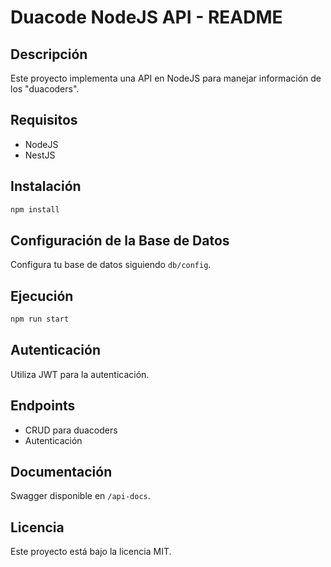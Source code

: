 
# Duacode NodeJS API - README

## Descripción
Este proyecto implementa una API en NodeJS para manejar información de los "duacoders".

## Requisitos
- NodeJS
- NestJS

## Instalación
```bash
npm install
```

## Configuración de la Base de Datos
Configura tu base de datos siguiendo `db/config`.

## Ejecución
```bash
npm run start
```

## Autenticación
Utiliza JWT para la autenticación.

## Endpoints
- CRUD para duacoders
- Autenticación

## Documentación
Swagger disponible en `/api-docs`.

## Licencia
Este proyecto está bajo la licencia MIT.
